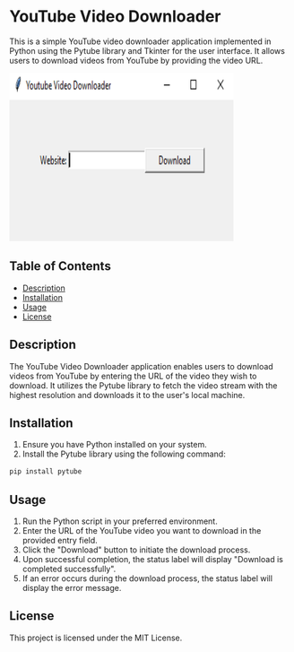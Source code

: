 # YouTube Video Downloader

This is a simple YouTube video downloader application implemented in Python using the Pytube library and Tkinter for the user interface. It allows users to download videos from YouTube by providing the video URL.

<img src="Youtube.png" alt="Youtube" style="width: 400px; height: 300px">

## Table of Contents
- [Description](#description)
- [Installation](#installation)
- [Usage](#usage)
- [License](#license)

## Description

The YouTube Video Downloader application enables users to download videos from YouTube by entering the URL of the video they wish to download. It utilizes the Pytube library to fetch the video stream with the highest resolution and downloads it to the user's local machine.

## Installation

1. Ensure you have Python installed on your system.
2. Install the Pytube library using the following command:

```sh
pip install pytube
```

## Usage

1. Run the Python script in your preferred environment.
2. Enter the URL of the YouTube video you want to download in the provided entry field.
3. Click the "Download" button to initiate the download process.
4. Upon successful completion, the status label will display "Download is completed successfully".
5. If an error occurs during the download process, the status label will display the error message.

## License

This project is licensed under the MIT License.
